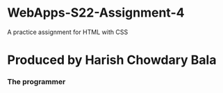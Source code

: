 # WebApps-S22-Assignment-4
A practice assignment for HTML with CSS

<!DOCTYPE html>
<html>
    <head>
        <title>Play by Moliere</title>
    </head>
    <body>
    <h1>Produced by Harish Chowdary Bala</h1>
    <h3>The programmer</h3>
        